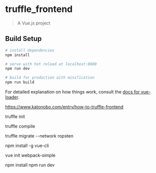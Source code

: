 # truffle_frontend

> A Vue.js project

## Build Setup

``` bash
# install dependencies
npm install

# serve with hot reload at localhost:8080
npm run dev

# build for production with minification
npm run build
```

For detailed explanation on how things work, consult the [docs for vue-loader](http://vuejs.github.io/vue-loader).

https://www.katonobo.com/entry/how-to-truffle-frontend

truffle init

truffle compile

truffle migrate --network ropsten


npm install -g vue-cli

vue init webpack-simple

npm install
npm run dev